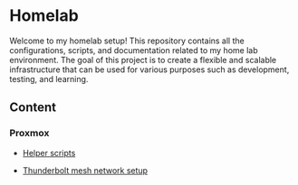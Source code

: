 # Homelab

Welcome to my homelab setup! This repository contains all the configurations, scripts, and documentation related to my home lab environment. The goal of this project is to create a flexible and scalable infrastructure that can be used for various purposes such as development, testing, and learning.

## Content

### Proxmox

- [Helper scripts](Proxmox/scripts/README.md)

- [Thunderbolt mesh network setup](Proxmox/Thunderbolt/README.md)
